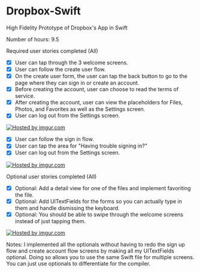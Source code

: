 Dropbox-Swift
=============

High Fidelity Prototype of Dropbox's App in Swift


Number of hours: 9.5

Required user stories completed (All)

* [x] User can tap through the 3 welcome screens.
* [x] User can follow the create user flow.
* [x] On the create user form, the user can tap the back button to go to the page where they can sign in or create an account.
* [x] Before creating the account, user can choose to read the terms of service.
* [x] After creating the account, user can view the placeholders for Files, Photos, and Favorites as well as the Settings screen.
* [x] User can log out from the Settings screen.

<a href="http://imgur.com/D6EyrZ0"><img src="http://i.imgur.com/D6EyrZ0.gif" title="Hosted by imgur.com"/></a>

* [x] User can follow the sign in flow.
* [x] User can tap the area for "Having trouble signing in?"
* [x] User can log out from the Settings screen.

<a href="http://imgur.com/iQYc0ym"><img src="http://i.imgur.com/iQYc0ym.gif" title="Hosted by imgur.com"/></a>

Optional user stories completed (All)

* [x] Optional: Add a detail view for one of the files and implement favoriting the file.
* [x] Optional: Add UITextFields for the forms so you can actually type in them and handle dismissing the keyboard.
* [x] Optional: You should be able to swipe through the welcome screens instead of just tapping them.

<a href="http://imgur.com/0STp4Ct"><img src="http://i.imgur.com/0STp4Ct.gif" title="Hosted by imgur.com"/></a>

Notes:
I implemented all the optionals without having to redo the sign up flow and create account flow screens by making all my
UITextFields optional. Doing so allows you to use the same Swift file for multiple screens. You can just use optionals to differentiate for the compiler.






